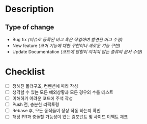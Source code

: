 # Description

<!-- 해당 PR의 목적과 변경사항에 대한 내용과 포함되도록 작성해주세요!  -->

## Type of change

<!-- 변경사항에 해당하는 옵션만 남겨두세요! -->

- Bug fix _(이슈로 등록된 버그 혹은 작업하며 발견된 버그 수정)_
- New feature _(코어 기능에 대한 구현이나 새로운 기능 구현)_
- Update Documentation _(코드에 영향이 끼치지 않는 종류의 문서 수정)_

# Checklist

<!-- 너무 깊게 고민 하지말고 간단하게 체크만 하는 느낌으로 봐주세요! -->

- [ ] 정해진 폴더구조, 컨벤션에 따라 작성
- [ ] 생각할 수 있는 모든 예외상황과 모든 경우의 수를 테스트
- [ ] 이해하기 어려운 코드에 주석 작성
- [ ] Push 전, 충분한 리팩토링
- [ ] Rebase 후, 모든 동작들이 정상 작동 하는지 확인
- [ ] 해당 PR과 충돌할 가능성이 있는 컴포넌트 및 사이드 이펙트 체크

<!-- 만약 모든 체크리스트를 충족하지 못했다면 Draft로 먼저 올리고, 모든 체크리스트를 만족했을 때 오픈해주세요!  -->
